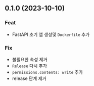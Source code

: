 ## 0.1.0 (2023-10-10)

### Feat

- FastAPI 초기 앱 생성및 `Dockerfile` 추가

### Fix

- 불필요한 속성 제거
- `Release` 다시 추가
- `permissions.contents: write` 추가
- release 단계 제거
